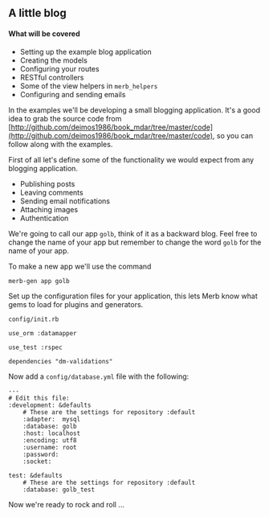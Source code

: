 ## A little blog

#### What will be covered

 * Setting up the example blog application
 * Creating the models
 * Configuring your routes
 * RESTful controllers
 * Some of the view helpers in `merb_helpers`
 * Configuring and sending emails

In the examples we'll be developing a small blogging application. It's a good
idea to grab the source code from [http://github.com/deimos1986/book_mdar/tree/master/code](http://github.com/deimos1986/book_mdar/tree/master/code), 
so you can follow along with the examples.

First of all let's define some of the functionality we would expect from any 
blogging application. 

* Publishing posts
* Leaving comments
* Sending email notifications
* Attaching images
* Authentication

We're going to call our app `golb`, think of it as a backward blog. Feel free 
to change the name of your app but remember to change the word `golb` for the 
name of your app.

To make a new app we'll use the command

    merb-gen app golb

Set up the configuration files for your application, this lets Merb know what 
gems to load for plugins and generators.

`config/init.rb`

    use_orm :datamapper

    use_test :rspec

  	dependencies "dm-validations"


Now add a `config/database.yml` file with the following:
    
	---
	# Edit this file:
	:development: &defaults
	    # These are the settings for repository :default
	    :adapter:  mysql
	    :database: golb
	    :host: localhost
	    :encoding: utf8
	    :username: root
	    :password:
	    :socket: 

	test: &defaults
	    # These are the settings for repository :default
	    :database: golb_test
      
Now we're ready to rock and roll ...